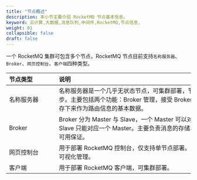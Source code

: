 ```yaml
---
title: "节点概述"
description: 本小节主要介绍 RocketMQ 节点基本信息。 
keyword: 云计算,大数据,消息队列,中间件,RocketMQ,节点信息,
weight: 01
collapsible: false
draft: false
---
```


一个 RocketMQ 集群可包含多个节点，RocketMQ 节点目前支持`名称服务器`、`Broker`、`网页控制台`、`客户端`四种类型。

| <span style="display:inline-block;width:120px">节点类型</span> | <span style="display:inline-block;width:540px">说明</span> | 
| :----------------------------------------------------------- | :--------------------------------------------------------- | 
| 名称服务器 | 名称服务器是一个几乎无状态节点，可集群部署，节点之间无任何信息同步。主要包括两个功能：Broker 管理，接受 Broker 集群的注册信息并且保存下来作为路由信息的基本数据。    |
| Broker   | Broker 分为 Master 与 Slave，一个 Master 可以对应多个 Slave，但是一个 Slave 只能对应一个 Master。主要负责消息的存储、投递和查询以及服务高可用保证。                                                           | 
| 网页控制台 | 用于部署 RocketMQ 控制台，仅支持单节点部署。通过控制台可对集群进行可视化管理。  | 
| 客户端    | 用于部署 RocketMQ 客户端，可集群部署。  |
